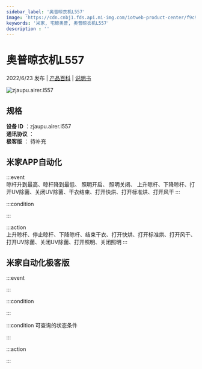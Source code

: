 ```yaml
---
sidebar_label: '奥普晾衣机L557'
image: 'https://cdn.cnbj1.fds.api.mi-img.com/iotweb-product-center/f9c915e079482314db810feeae4ed6f0_1653902622107.png?GalaxyAccessKeyId=AKVGLQWBOVIRQ3XLEW&Expires=9223372036854775807&Signature=5WMYN1Ia+GpnqQbZbBScT3BAHHI='
keywords: '米家, 宅鲸奥普, 奥普晾衣机L557'
description : ''
---
```

# 奥普晾衣机L557

2022/6/23 发布 | [产品百科](https://home.mi.com/webapp/content/baike/product/index.html?model=zjaupu.airer.l557/) | [说明书](https://home.mi.com/views/introduction.html?model=zjaupu.airer.l557&region=cn)

![zjaupu.airer.l557](https://cdn.cnbj1.fds.api.mi-img.com/iotweb-product-center/f9c915e079482314db810feeae4ed6f0_1653902622107.png?GalaxyAccessKeyId=AKVGLQWBOVIRQ3XLEW&Expires=9223372036854775807&Signature=5WMYN1Ia+GpnqQbZbBScT3BAHHI=)

## 规格  
> 
**设备 ID** ：zjaupu.airer.l557  
**通讯协议** ：  
**极客版**  ： 待补充 


## 米家APP自动化  

:::event  
晾杆升到最高、晾杆降到最低、 照明开启、 照明关闭、 上升晾杆、下降晾杆、打开UV除菌、关闭UV除菌、干衣结束、打开快烘、打开标准烘、打开风干
:::

:::condition  

:::

:::action   
上升晾杆、停止晾杆、下降晾杆、结束干衣、打开快烘、打开标准烘、打开风干、打开UV除菌、关闭UV除菌、打开照明、关闭照明
:::

## 米家自动化极客版  

:::event  

:::

:::condition  

:::

:::condition 可查询的状态条件  

:::

:::action  

:::

        
